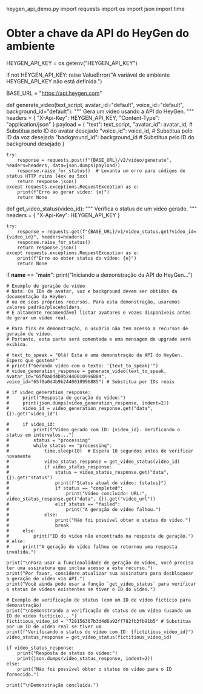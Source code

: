 heygen_api_demo.py
import requests
import os
import json
import time

# Obter a chave da API do HeyGen do ambiente
HEYGEN_API_KEY = os.getenv("HEYGEN_API_KEY")

if not HEYGEN_API_KEY:
    raise ValueError("A variável de ambiente HEYGEN_API_KEY não está definida.")

BASE_URL = "https://api.heygen.com"

def generate_video(text_script, avatar_id="default", voice_id="default", background_id="default"):
    """
    Gera um vídeo usando a API do HeyGen.
    """
    headers = {
        "X-Api-Key": HEYGEN_API_KEY,
        "Content-Type": "application/json"
    }
    payload = {
        "text": text_script,
        "avatar_id": avatar_id,  # Substitua pelo ID do avatar desejado
        "voice_id": voice_id,    # Substitua pelo ID da voz desejada
        "background_id": background_id # Substitua pelo ID do background desejado
    }

    try:
        response = requests.post(f"{BASE_URL}/v2/video/generate", headers=headers, data=json.dumps(payload))
        response.raise_for_status()  # Levanta um erro para códigos de status HTTP ruins (4xx ou 5xx)
        return response.json()
    except requests.exceptions.RequestException as e:
        print(f"Erro ao gerar vídeo: {e}")
        return None

def get_video_status(video_id):
    """
    Verifica o status de um vídeo gerado.
    """
    headers = {
        "X-Api-Key": HEYGEN_API_KEY
    }

    try:
        response = requests.get(f"{BASE_URL}/v1/video_status.get?video_id={video_id}", headers=headers)
        response.raise_for_status()
        return response.json()
    except requests.exceptions.RequestException as e:
        print(f"Erro ao obter status do vídeo: {e}")
        return None

if __name__ == "__main__":
    print("Iniciando a demonstração da API do HeyGen...")

    # Exemplo de geração de vídeo
    # Nota: Os IDs de avatar, voz e background devem ser obtidos da documentação da HeyGen
    # ou de seus próprios recursos. Para esta demonstração, usaremos valores padrão/placeholders.
    # É altamente recomendável listar avatares e vozes disponíveis antes de gerar um vídeo real.
    
    # Para fins de demonstração, o usuário não tem acesso a recursos de geração de vídeo.
    # Portanto, esta parte será comentada e uma mensagem de upgrade será exibida.
    
    # text_to_speak = "Olá! Esta é uma demonstração da API do HeyGen. Espero que gostem!"
    # print(f"Gerando vídeo com o texto: '{text_to_speak}'")
    # video_generation_response = generate_video(text_to_speak, avatar_id="65f0a0d4b9b2440010996884", voice_id="65f0a0d4b9b2440010996885") # Substitua por IDs reais

    # if video_generation_response:
    #     print("Resposta de geração de vídeo:")
    #     print(json.dumps(video_generation_response, indent=2))
    #     video_id = video_generation_response.get("data", {}).get("video_id")

    #     if video_id:
    #         print(f"Vídeo gerado com ID: {video_id}. Verificando o status em intervalos...")
    #         status = "processing"
    #         while status == "processing":
    #             time.sleep(10)  # Espera 10 segundos antes de verificar novamente
    #             video_status_response = get_video_status(video_id)
    #             if video_status_response:
    #                 status = video_status_response.get("data", {}).get("status")
    #                 print(f"Status atual do vídeo: {status}")
    #                 if status == "completed":
    #                     print("Vídeo concluído! URL:", video_status_response.get("data", {}).get("video_url"))
    #                 elif status == "failed":
    #                     print("A geração do vídeo falhou.")
    #             else:
    #                 print("Não foi possível obter o status do vídeo.")
    #                 break
    #     else:
    #         print("ID do vídeo não encontrado na resposta de geração.")
    # else:
    #     print("A geração do vídeo falhou ou retornou uma resposta inválida.")

    print("\nPara usar a funcionalidade de geração de vídeo, você precisa ter uma assinatura que inclua acesso a este recurso.")
    print("Por favor, considere atualizar sua assinatura para desbloquear a geração de vídeo via API.")
    print("Você ainda pode usar a função `get_video_status` para verificar o status de vídeos existentes se tiver o ID do vídeo.")

    # Exemplo de verificação de status (com um ID de vídeo fictício para demonstração)
    print("\nDemonstrando a verificação de status de um vídeo (usando um ID de vídeo fictício)...")
    fictitious_video_id = "728156307b3d4d6a92ff782fb3fb91b5" # Substitua por um ID de vídeo real se tiver um
    print(f"Verificando o status do vídeo com ID: {fictitious_video_id}")
    video_status_response = get_video_status(fictitious_video_id)

    if video_status_response:
        print("Resposta de status do vídeo:")
        print(json.dumps(video_status_response, indent=2))
    else:
        print("Não foi possível obter o status do vídeo para o ID fornecido.")

    print("\nDemonstração concluída.")

